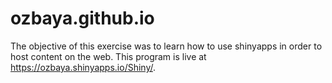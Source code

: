 ozbaya.github.io
================

The objective of this exercise was to learn how to use shinyapps in order to host content on the web. This program is live at <a href="https://ozbaya.shinyapps.io/Shiny/">https://ozbaya.shinyapps.io/Shiny/</a>.
